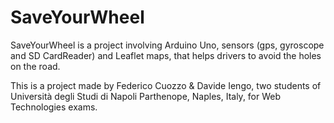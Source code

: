 # SaveYourWheel
SaveYourWheel is a project involving Arduino Uno, sensors (gps, gyroscope and SD CardReader) and Leaflet maps, that helps drivers to avoid the holes on the road.

This is a project made by Federico Cuozzo &amp; Davide Iengo, two students of Università degli Studi di Napoli Parthenope, Naples, Italy, for Web Technologies exams.
